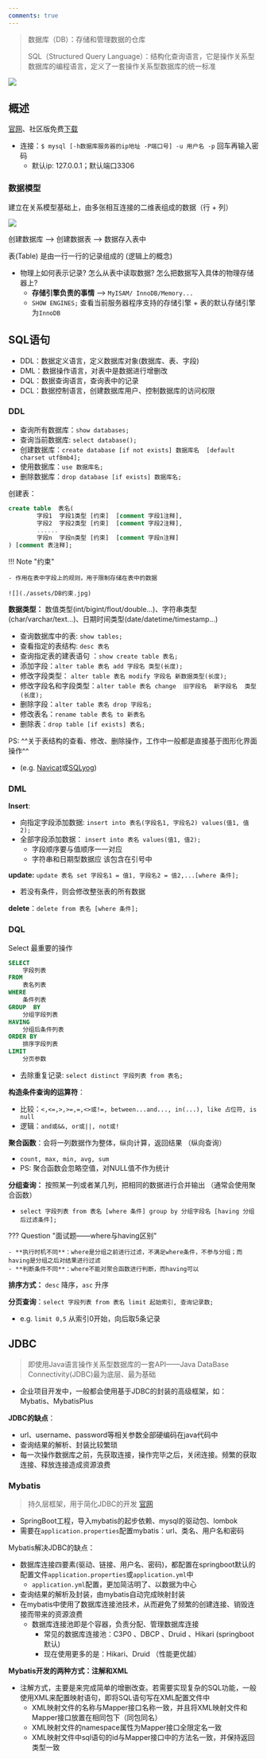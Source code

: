 ```yaml
---
comments: true
---
```


> 数据库（DB）：存储和管理数据的仓库
>
> SQL（Structured Query Language）：结构化查询语言，它是操作关系型数据库的编程语言，定义了一套操作关系型数据库的统一标准


![](./assets/DB_ranking.jpg)

## 概述

[官网](https://dev.mysql.com/)、社区版免费[下载](https://dev.mysql.com/downloads/)

- 连接：`$ mysql [-h数据库服务器的ip地址 -P端口号] -u 用户名 -p` 回车再输入密码
    * 默认ip: 127.0.0.1；默认端口3306 


### 数据模型

建立在关系模型基础上，由多张相互连接的二维表组成的数据（行 + 列）

![](./assets/DB数据模型.jpg)


创建数据库  -->  创建数据表  -->  数据存入表中

表(Table) 是由一行一行的记录组成的 (逻辑上的概念)

- 物理上如何表示记录? 怎么从表中读取数据? 怎么把数据写入具体的物理存储器上?
    * **存储引擎负责的事情**  --> `MyISAM/ InnoDB/Memory...`
    * `SHOW ENGINES;` 查看当前服务器程序支持的存储引擎
            + 表的默认存储引擎为`InnoDB` 

## SQL语句

- DDL：数据定义语言，定义数据库对象(数据库、表、字段)
- DML：数据操作语言，对表中是数据进行增删改
- DQL：数据查询语言，查询表中的记录
- DCL：数据控制语言，创建数据库用户、控制数据库的访问权限

### DDL

- 查询所有数据库：`show databases;`
- 查询当前数据库: `select database();`
- 创建数据库：`create database [if not exists] 数据库名  [default charset utf8mb4];`
- 使用数据库：`use 数据库名;`
- 删除数据库：`drop database [if exists] 数据库名;`

创建表：
```sql
create table  表名(
        字段1  字段1类型 [约束]  [comment 字段1注释],
        字段2  字段2类型 [约束]  [comment 字段2注释],
        ......
        字段n  字段n类型 [约束]  [comment 字段n注释] 
) [comment 表注释];
```

!!! Note "约束"
    
    - 作用在表中字段上的规则，用于限制存储在表中的数据

    ![](./assets/DB约束.jpg) 

**数据类型：** 数值类型(int/bigint/flout/double...)、字符串类型(char/varchar/text...)、日期时间类型(date/datetime/timestamp...)

- 查询数据库中的表: `show tables;`
- 查看指定的表结构: `desc 表名`
- 查询指定表的建表语句 ：`show create table 表名;`
- 添加字段：`alter table 表名 add 字段名 类型(长度);`
- 修改字段类型： `alter table 表名 modify 字段名 新数据类型(长度);`
- 修改字段名和字段类型：`alter table 表名 change  旧字段名  新字段名  类型(长度);`
- 删除字段：`alter table 表名 drop 字段名;`
- 修改表名：`rename table 表名 to 新表名`
- 删除表：`drop table [if exists] 表名;`

PS: ^^关于表结构的查看、修改、删除操作，工作中一般都是直接基于图形化界面操作^^ 

- (e.g. [Navicat](https://www.navicat.com/en/)或[SQLyog](https://webyog.com/product/sqlyog/))


### DML

**Insert**:

- 向指定字段添加数据: `insert into 表名(字段名1, 字段名2) values(值1, 值2);`
- 全部字段添加数据： `insert into 表名 values(值1, 值2);`
    * 字段顺序要与值顺序一一对应
    * 字符串和日期型数据应 该包含在引号中  

**update:**  `update 表名 set 字段名1 = 值1, 字段名2 = 值2,...[where 条件];`

- 若没有条件，则会修改整张表的所有数据

**delete**：`delete from 表名 [where 条件];`

### DQL

Select 最重要的操作

```sql
SELECT
    字段列表
FROM
    表名列表
WHERE
    条件列表
GROUP  BY
    分组字段列表
HAVING
    分组后条件列表
ORDER BY
    排序字段列表
LIMIT
    分页参数
```

- 去除重复记录: `select distinct 字段列表 from 表名;`

**构造条件查询的运算符**：

- 比较：`<,<=,>,>=,=,<>或!=, between...and..., in(...), like 占位符, is null`
- 逻辑：`and或&&, or或||, not或!`

**聚合函数**：会将一列数据作为整体，纵向计算，返回结果 （纵向查询）

- `count, max, min, avg, sum`
- PS: 聚合函数会忽略空值，对NULL值不作为统计

**分组查询：** 按照某一列或者某几列，把相同的数据进行合并输出 （通常会使用聚合函数）

- `select 字段列表 from 表名 [where 条件] group by 分组字段名 [having 分组后过滤条件];`

??? Question "面试题——where与having区别"

    - **执行时机不同**：where是分组之前进行过滤，不满足where条件，不参与分组；而having是分组之后对结果进行过滤
    - **判断条件不同**：where不能对聚合函数进行判断，而having可以

**排序方式：** `desc` 降序，`asc` 升序


**分页查询**：`select 字段列表 from 表名 limit 起始索引, 查询记录数;`

- e.g. `limit 0,5` 从索引0开始，向后取5条记录

## JDBC

> 即使用Java语言操作关系型数据库的一套API——Java DataBase Connectivity(JDBC)最为底层、最为基础
>

- 企业项目开发中，一般都会使用基于JDBC的封装的高级框架，如：Mybatis、MybatisPlus

**JDBC的缺点**：

- url、username、password等相关参数全部硬编码在java代码中
- 查询结果的解析、封装比较繁琐
- 每一次操作数据库之前，先获取连接，操作完毕之后，关闭连接。频繁的获取连接、释放连接造成资源浪费

### Mybatis

> 持久层框架，用于简化JDBC的开发 [官网](https://mybatis.org/mybatis-3/)

- SpringBoot工程，导入mybatis的起步依赖、mysql的驱动包、lombok
- 需要在`application.properties`配置mybatis：url、类名、用户名和密码

Mybatis解决JDBC的缺点：

- 数据库连接四要素(驱动、链接、用户名、密码)，都配置在springboot默认的配置文件`application.properties`或`application.yml`中
    * `application.yml`配置，更加简洁明了、以数据为中心 
- 查询结果的解析及封装，由mybatis自动完成映射封装
- 在mybatis中使用了数据库连接池技术，从而避免了频繁的创建连接、销毁连接而带来的资源浪费
    * 数据库连接池即是个容器，负责分配、管理数据库连接 
        + 常见的数据库连接池：C3P0 、DBCP 、Druid 、Hikari (springboot默认)
        + 现在使用更多的是：Hikari、Druid （性能更优越）

**Mybatis开发的两种方式：注解和XML**

- 注解方式，主要是来完成简单的增删改查。若需要实现复杂的SQL功能，一般使用XML来配置映射语句，即将SQL语句写在XML配置文件中
    * XML映射文件的名称与Mapper接口名称一致，并且将XML映射文件和Mapper接口放置在相同包下（同包同名）
    * XML映射文件的namespace属性为Mapper接口全限定名一致
    * XML映射文件中sql语句的id与Mapper接口中的方法名一致，并保持返回类型一致